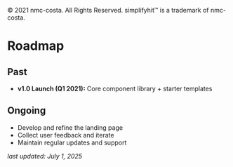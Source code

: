 © 2021 nmc-costa. All Rights Reserved.
simplifyhit™ is a trademark of nmc-costa.

# Roadmap

## Past
- **v1.0 Launch (Q1 2021):** Core component library + starter templates

## Ongoing
- Develop and refine the landing page
- Collect user feedback and iterate 
- Maintain regular updates and support

_last updated: July 1, 2025_
